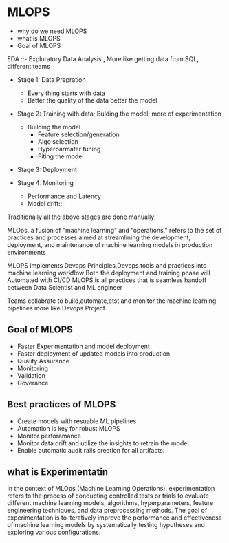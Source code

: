 # MLOPS
- why do we need  MLOPS
-  what is MLOPS
- Goal of MLOPS

EDA ::- Exploratory Data Analysis , More like getting data from SQL, different teams

 - Stage 1: Data Prepration
   - Every thing starts with data
   - Better the quality of the data better the model
     
   
 - Stage 2: Training with data; Bulding the model; more of experimentation 
     - Building the model
         - Feature selection/generation
         - Algo selection
         - Hyperparmater tuning
         - Fiting the model
           
 - Stage 3: Deployment
   
 - Stage 4: Monitoring
     - Performance and Latency
     - Model drift::- 

Traditionally all the above stages are done manually;

MLOps, a fusion of “machine learning” and “operations,” refers to the set of practices and processes aimed at streamlining the development, deployment, and maintenance of machine learning models in production environments

MLOPS implements Devops Principles,Devops tools and practices into machine learning workflow
Both the deployment and training phase will Automated with CI/CD
MLOPS is all  practices that is seamless handoff between Data Scientist and ML engineer

Teams collabrate to build,automate,etst and monitor the machine learning pipelines more like Devops Project.

## Goal of MLOPS
- Faster Experimentation and model deployment
- Faster deployment of updated models into production
- Quality Assurance
- Monitoring
- Validation
- Goverance 

## Best practices of MLOPS
- Create models with resuable ML pipelines
- Automation is key for robust MLOPS
- Monitor perforamance
- Monitor data drift and utilize the insights to retrain the model
- Enable automatic audit rails creation for all artifacts.


## what is Experimentatin

In the context of MLOps (Machine Learning Operations), experimentation refers to the process of conducting controlled tests or trials to evaluate different machine learning models, algorithms, hyperparameters, feature engineering techniques, and data preprocessing methods. The goal of experimentation is to iteratively improve the performance and effectiveness of machine learning models by systematically testing hypotheses and exploring various configurations.


